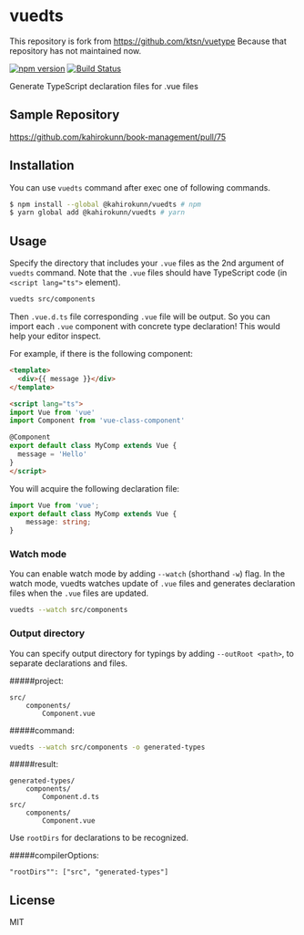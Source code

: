 # vuedts

This repository is fork from https://github.com/ktsn/vuetype
Because that repository has not maintained now.

[![npm version](https://badge.fury.io/js/vuedts.svg)](https://badge.fury.io/js/vuedts)
[![Build Status](https://travis-ci.org/kahirokunn/vuedts.svg?branch=master)](https://travis-ci.org/kahirokunn/vuedts)

Generate TypeScript declaration files for .vue files

## Sample Repository

https://github.com/kahirokunn/book-management/pull/75

## Installation

You can use `vuedts` command after exec one of following commands.

```bash
$ npm install --global @kahirokunn/vuedts # npm
$ yarn global add @kahirokunn/vuedts # yarn
```

## Usage

Specify the directory that includes your `.vue` files as the 2nd argument of `vuedts` command. Note that the `.vue` files should have TypeScript code (in `<script lang="ts">` element).

```bash
vuedts src/components
```

Then `.vue.d.ts` file corresponding `.vue` file will be output. So you can import each `.vue` component with concrete type declaration! This would help your editor inspect.

For example, if there is the following component:

```html
<template>
  <div>{{ message }}</div>
</template>

<script lang="ts">
import Vue from 'vue'
import Component from 'vue-class-component'

@Component
export default class MyComp extends Vue {
  message = 'Hello'
}
</script>
```

You will acquire the following declaration file:

```ts
import Vue from 'vue';
export default class MyComp extends Vue {
    message: string;
}
```

### Watch mode

You can enable watch mode by adding `--watch` (shorthand `-w`) flag. In the watch mode, vuedts watches update of `.vue` files and generates declaration files when the `.vue` files are updated.

```bash
vuedts --watch src/components
```

### Output directory

You can specify output directory for typings by adding `--outRoot <path>`,
to separate declarations and files.

#####project:
```
src/
    components/
        Component.vue
```
#####command:
```bash
vuedts --watch src/components -o generated-types
```
#####result:
```
generated-types/
    components/
        Component.d.ts
src/
    components/
        Component.vue
```
Use `rootDirs` for declarations to be recognized.

#####compilerOptions:
```
"rootDirs"": ["src", "generated-types"]
```

## License

MIT
